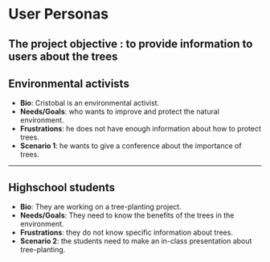 # User Personas

## The project objective : to provide information to users about the trees

## Environmental activists

- **Bio**: Cristobal is an environmental activist.
- **Needs/Goals**: who wants to improve and protect the natural environment.
- **Frustrations**: he does not have enough information about how to protect
  trees.
- **Scenario 1**: he wants to give a conference about the importance of trees.

---

## Highschool students

- **Bio**: They are working on a tree-planting project.
- **Needs/Goals**: They need to know the benefits of the trees in the
  environment.
- **Frustrations**: they do not know specific information about trees.
- **Scenario 2**: the students need to make an in-class presentation about
  tree-planting.
